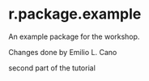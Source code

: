 # r.package.example


An example package for the workshop.

Changes done by Emilio L. Cano



second part of the tutorial
